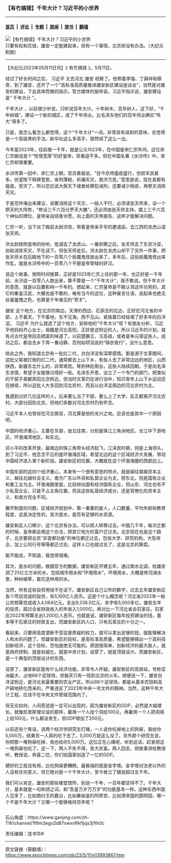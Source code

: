 ### 【有冇搞错】千年大计？习近平的小世界

---

#### [首页](../../../..?n13993867) &nbsp;|&nbsp; [评论](../../../../../epoch-comment?n13993867) &nbsp;|&nbsp; [专题](../../../../../epoch-special?n13993867) &nbsp;|&nbsp; [禁闻](../../../../../epoch-news?n13993867) &nbsp;|&nbsp; [禁书](../../../../../books?n13993867) &nbsp;|&nbsp; [翻墙](https://github.com/gfw-breaker/nogfw/blob/master/README.md?n13993867)


<div><img alt="【有冇搞错】千年大计？习近平的小世界" class="attachment-djy_600_400 size-djy_600_400 wp-post-image" src="https://i.epochtimes.com/assets/uploads/2023/05/id13993869-e899ee6ffdfb89996d300be4678e845d-600x400.jpg"/>
<div class="caption">
 只要有权和花钱，雄安一定能建起来，但有一个事情，北京却没有办法。（大纪元制图）
</div></div><hr/><div class="post_content" id="artbody" itemprop="articleBody">
 <!-- article content begin -->
 <p>
  【大纪元2023年05月11日讯】《
  <ok href="https://www.epochtimes.com/gb/tag/%E6%9C%89%E5%86%87%E6%90%9E%E9%94%99.html">
   有冇搞错
  </ok>
  》。5月11日。
 </p>
 <p>
  经过了好长时间之后，
  <ok href="https://www.epochtimes.com/gb/tag/%E4%B9%A0%E8%BF%91%E5%B9%B3.html">
   习近平
  </ok>
  又去河北
  <ok href="https://www.epochtimes.com/gb/tag/%E9%9B%84%E5%AE%89.html">
   雄安
  </ok>
  视察了。他带着李强、丁薛祥和蔡奇，到了雄安，还开了一个“高标准高质量推进雄安新区建设座谈会”，当然是对雄安的建设，下达具体而微的指示。官方媒体的报导说，习近平指示说，雄安建设是“
  <ok href="https://www.epochtimes.com/gb/tag/%E5%8D%83%E5%B9%B4%E5%A4%A7%E8%AE%A1.html">
   千年大计
  </ok>
  ”。
 </p>
 <p>
  <ok href="https://www.epochtimes.com/gb/tag/%E5%8D%83%E5%B9%B4%E5%A4%A7%E8%AE%A1.html">
   千年大计
  </ok>
  ，以前很少听说，只听说百年大计。十年树木，百年树人，这下好，“千年树城”。建设一个新的城区，成了千年伟业。比毛泽东他们的百年伟业确实“伟大”得多了。
 </p>
 <p>
  只是，我怎么看怎么都觉得，这个“千年大计”一词，非常具有讽刺的意味，总觉得是一个高级黑的手法。新华社这么多高手，居然闹了这么一出。
 </p>
 <p>
  今年是2023年，往前推一千年，就是公元1023年，在中国是宋仁宗年间。这位宋仁宗据说是个“性情宽厚”的好皇帝，但事迹不多。但在中国名著《水浒传》中，宋仁宗却很重要。
 </p>
 <p>
  水浒传第一回中，宋仁宗上朝，官员奏报说，“目今京师瘟疫盛行，伤损军民甚多。伏望陛下释罪宽恩，省刑薄税，祈禳天灾，救济万民。”意思是说，现在首都有瘟疫，受灾了，所以您应该大赦天下或者给罪犯减刑，还要减少税收，再祭天消除天灾。
 </p>
 <p>
  于是范仲淹出来建议，说要消除这个天灾，一般人不行，必须请张天师来，设一个祭天的大阵势，“修设三千六百分罗天大醮”，还必须由张天师主持，摆上三千六百个神仙的牌位，皇帝亲自烧香许愿，向上面的天帝报告，这样才能解决问题。
 </p>
 <p>
  仁宗一听，当下派了殿前太尉洪信，带着皇帝亲手写的邀请函，去江西的龙虎山请张天师。
 </p>
 <p>
  洪太尉按照皇帝的吩咐，低调去了龙虎山，一番折腾之后，张天师去了东京汴梁，协助消除天灾，不在话下。但张天师走后，洪太尉在龙虎山却干了另外一件事，把张天师关在后殿地下的一百零八个妖魔鬼怪放出来了。多年后，这些妖魔鬼怪出来作乱，就是水浒传中的一百零八个不服皇帝管辖的好汉。
 </p>
 <p>
  说这个故事，按照时间推算，正好是1023年仁宗上任的那一年，也正好是一千年前。水浒这一百零八人跑出来，算不算是一个“千年大计”，我不敢说。但千年大计的意思，就是以后要影响一千年的。想起来，仁宗皇帝是不敢认领这件功劳的，其它的秦皇汉武，大概也是不敢的，唯有当今的这位，这种豪言壮语，说起来也绝无丝毫羞愧之色，也算是千年难见的“奇才”。
 </p>
 <p>
 </p>
 <p>
  <ok href="https://www.epochtimes.com/gb/tag/%E9%9B%84%E5%AE%89.html">
   雄安
  </ok>
  这个地方，在北京的南边，天津的西边，石家庄的北边，正好在河北省的中部，上不着天，下不着地，东不见海，西不见山，紧挨着已经枯竭了好多年的白洋淀。
  <ok href="https://www.epochtimes.com/gb/tag/%E4%B9%A0%E8%BF%91%E5%B9%B3.html">
   习近平
  </ok>
  为什么就选了这个地方，安排他的“千年大计”呢？有朋友分析，习近平他妈妈齐心女士，祖籍是河北高阳，正好是这附近的人。所以习近平的计划，就有点古代皇帝回去晒富的味道了。以前楚霸王，汉高祖，或者是朱元璋这些人，成功之后，都会去乡下弄一番动静，否则如项羽说的“锦衣夜行”，没什么意思。
 </p>
 <p>
  除此之外，我知道北京有一批红二代，对白洋淀有深厚感情。那是源于文革期间，这批父辈被打倒的红二代，通常都去上山下乡，有些人去了非常边远的地区，山西陕西，新疆东北什么的，非常艰苦。等到林彪倒台，这些人陆续回朝，于是向毛泽东求情，希望子女能够过得好一些。毛泽东开恩，设立了一个专门的部门，把类似的干部子弟都弄回北京附近。但当时文革仍在进行当中，知识青年上山下乡运动还在继续，所以这批人大多回到河北农村，而且以白洋淀周边的河北农村为主。
 </p>
 <p>
  我遇到过好几位这样的人，后来要么当了干部，要么上了大学，反正都离开河北农村，大部分回到北京。但他们多数对河北农村仍有怀念。
 </p>
 <p>
  习近平本人也曾经在河北做官，河北算是他的龙兴之地。应该也是其中一个原因吧。
 </p>
 <p>
  中国的经济重心，主要在东部，由北往南，分别是珠江三角洲地区，长江中下游地区，环渤海湾地区，和东北。
 </p>
 <p>
  邓小平的改革开放，最南边的珠三角带头经济起飞，江泽民时期，则是上海领头，到了习近平，他念念不忘的是环渤海区域，希望北边的这个区域经济大发展，带动中国经济进入某个新阶段。雄安新区的位置，大概就在这个环渤海圈的西部边上。
 </p>
 <p>
  中国东部的这四个经济重心，本身有一个很有意思的特点，就是越往南越资本主义，越往北越社会主义。南方广东以外资和私营企业为主，而东北，则是国有企业和重工业为主。环渤海圈里面，比较倾向国有经济国有企业，但山东、河北也有不少私营企业，只是不占主角位置，而且这些私营经济成分，还是官僚化的资本主义，和南方完全不同。
 </p>
 <p>
  撇开制度的问题，区域经济规划中，第一重要的是人，人口数量，平均年龄和教育程度，这是决定性的，其次是水，是否有足够的水资源。
 </p>
 <p>
  雄安新区人口稀少，这个北京有办法，可以把人转移过去。中国几千年，每次迁都的时候，皇帝都会用这个办法，把其它地方的富户迁过去。北京现在也是这个路子，北京要把北京“非首都功能”的单位都迁过去，包括大学、研究机构，大型央企，加上公司行号等等都迁过去，这样人口也就过去了，这是北京的算盘。
 </p>
 <p>
  能不能成，不知道，我觉得很难。
 </p>
 <p>
  其次，是水的问题。根据官方的数据，雄安新区开建五年，通过南水北调，给雄安调了25亿立方米的水，包括城市用水和“环境用水”。环境用水，大概是修河湖水景，种树植草，栽花造林用的水。
 </p>
 <p>
  当然，所有这些投资用钱不在话下。雄安新区自己公布的数字，过去五年雄安新区各个项目完成的投资，有5,100亿人民币。这是个什么概念呢？河北省2022年一般公共预算完成收入4,084亿元，支出9,336.5亿元，赤字有5,000多亿。雄安五年的投资，超过全省财政收入的年收入1,000亿。再对比一下河北省会石家庄，石家庄2022年预算支出1,200亿人民币。也就是说，雄安新区每年投资建设的钱，基本等于石家庄的财政支出，而雄安新区的人口，只有石家庄的十分之一。
 </p>
 <p>
  看起来，只要用高度垄断不受监督质疑的权力，就可以拿出足够的钱，就能够解决人和水的问题了。但雄安新区的目标，是高标准高质量，希望能够搞出一个高科技创新经济，这个目标，恐怕是绝无可能的。原因很简单，创新经济的最大敌人，就是政府控制，就是权威化，就是中央计划，说穿了，就是顶层设计。而雄安新区，是一个典型的顶层设计的东西。
 </p>
 <p>
  说穿了，雄安新区能有什么经济功能，非常令人怀疑。雄安新区的高铁站，号称亚洲最大，占地66个足球场，但每天只有一班到北京的火车。顺便说一下，雄安白洋淀附近，是河北省最重要的农业产区。所以66个足球场，都是从基本农田和高产耕地转化而来的，严重违反了2023年中央一号文件的精神。当然，这种千年大计工程，应该不在中央文件管辖范围内了。
 </p>
 <p>
  但无论如何，人间奇迹是一定可以出现的，因为雄安新区的GDP，必然是大幅增长。就像凯恩斯理论说的那样，雇用一个人挖个洞给100元，再雇用一个人把洞填上给100元，什么都没发生，但GDP增加了200元。
 </p>
 <p>
  以前还有个笑话，说两个经济学研究生打赌，一人说你吃掉地上的狗屎，我给你5,000万，结果另一人真的吃下去了。5,000万就这么没了。另外那个研究生说，你把那一堆狗屎吃掉，我也给你5,000万。这位正在心痛呢，听到这话，赶紧把这一堆狗屎也吃了。这一下，两人不失不得，皆大欢喜。两人回去，把故事讲给教授听，教授说，恭喜二位，你们给国家创造了一亿的GDP。
 </p>
 <p>
  建好的工程没有用，比吃狗屎更糟糕。最极端的就是金字塔。金字塔对法老以外的人没有任何意义，但它绝对是一个千年大计，至今耸立了据说超过五千年。
 </p>
 <p>
  我们可以肯定，雄安的那些楼堂馆所，别说一千年，一百年都坚持不了。千年大计，基本就是一句称颂之词，和“吾皇万岁万万岁”的功能基本一样。这种东西中国人见多了，比如商纣王的鹿台，比如秦始皇的阿房宫，比如清帝国的圆明园，哪一个不是千年大计？又哪一个能够维持百年呢？
 </p>
 <p>
  <ok href="https://i.epochtimes.com/assets/uploads/2020/06/WhatsApp-Image-2020-02-25-at-7.05.58-AM-5-e1591716028541.jpeg">
   <img alt="" class="aligncenter size-large wp-image-12173417" src="https://i.epochtimes.com/assets/uploads/2020/06/WhatsApp-Image-2020-02-25-at-7.05.58-AM-5-600x337.jpeg"/>
  </ok>
 </p>
 <p>
  石山角度：https://www.ganjing.com/zh-TW/channel/1f9m2ego2d87xwxnRkfIjqs3j1th0c
 </p>
 <p>
  责任编辑：连书华#
 </p>
 <!-- article content end -->
 <div id="below_article_ad">
 </div>
</div>


---

原文链接（需翻墙）：https://www.epochtimes.com/gb/23/5/11/n13993867.htm